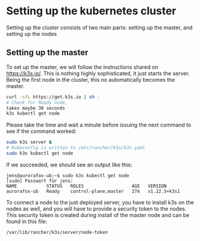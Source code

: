 # Setting up the kubernetes cluster

Setting up the cluster consists of two main parts: setting up the master, and setting up the nodes

## Setting up the master
To set up the master, we will follow the instructions shared on https://k3s.io/. This is nothing highly sophisticated, it just starts the server. Being the first node in the cluster, this no automatically becomes the master.

```bash
curl -sfL https://get.k3s.io | sh -
# Check for Ready node,
takes maybe 30 seconds
k3s kubectl get node
```

Please take the time and wait a minute before issuing the next command to see if the command worked:

```bash
sudo k3s server &
# Kubeconfig is written to /etc/rancher/k3s/k3s.yaml
sudo k3s kubectl get node
```

If we succeeded, we should see an output like this:

```
jens@aurorafox-ub:~$ sudo k3s kubectl get node
[sudo] Passwort für jens: 
NAME           STATUS   ROLES                  AGE   VERSION
aurorafox-ub   Ready    control-plane,master   27m   v1.22.5+k3s1
```

To connect a node to the just deployed server, you have to install k3s on the nodes as well, and you will have to provide a security token to the nodes. This security token is created during install of the master node and can be found in this file:

```bash
/var/lib/rancher/k3s/server/node-token
```
